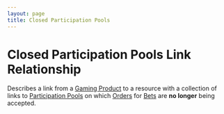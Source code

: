 ```yaml
---
layout: page
title: Closed Participation Pools
---
```

# Closed Participation Pools Link Relationship

Describes a link from a [Gaming Product](../concepts/gaming-product) to a resource with a collection of links to [Participation Pools](../concepts/participation-pool) on which [Orders](../concepts/order) for [Bets](../concepts/bet) are **no longer** being accepted.
